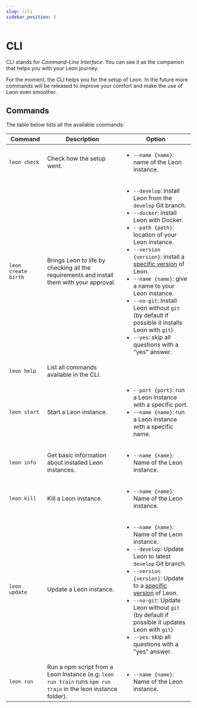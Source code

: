 ```yaml
---
slug: /cli
sidebar_position: 5
---
```


# CLI

CLI stands for *Command-Line Interface*. You can see it as the companion that helps you with your Leon journey.

For the moment, the CLI helps you for the setup of Leon. In the future more commands will be released to improve your comfort and make the use of Leon even smoother.

## Commands

The table below lists all the available commands:

| Command                                 | Description             | Option |
| ----------------------------------------|--------------------|---|
| `leon check`            | Check how the setup went.       | <ul><li>`--name {name}`: name of the Leon instance.</li></ul> |
| `leon create birth`            | Brings Leon to life by checking all the requirements and install them with your approval. | <ul><li>`--develop`: install Leon from the `develop` Git branch.</li><li>`--docker`: install Leon with Docker.</li><li>`--path {path}`: location of your Leon instance.</li><li>`--version {version}`: install a [specific version](https://github.com/leon-ai/leon/releases) of Leon.</li><li>`--name {name}`: give a name to your Leon instance.</li><li>`--no-git`: Install Leon without `git` (by default if possible it installs Leon with `git`)</li><li>`--yes`: skip all questions with a "yes" answer.</li></ul> |
| `leon help`          | List all commands available in the CLI.       | |
| `leon start`          | Start a Leon instance.       | <ul><li>`--port {port}`: run a Leon instance with a specific port.</li><li>`--name {name}`: run a Leon instance with a specific name.</li></ul> |
| `leon info`          | Get basic information about installed Leon instances.       | <ul><li>`--name {name}`: Name of the Leon instance.</li></ul> |
| `leon kill`          | Kill a Leon instance.       | <ul><li>`--name {name}`: Name of the Leon instance.</li></ul> |
| `leon update`          | Update a Leon instance.       | <ul><li>`--name {name}`: Name of the Leon instance.</li><li>`--develop`: Update Leon to latest `develop` Git branch.</li><li>`--version {version}`: Update to a [specific version](https://github.com/leon-ai/leon/releases) of Leon.</li><li>`--no-git`: Update Leon without `git` (by default if possible it updates Leon with `git`)</li><li>`--yes`: skip all questions with a "yes" answer.</li></ul> |
| `leon run`          | Run a npm script from a Leon Instance (e.g: `leon run train` runs `npm run train` in the leon instance folder).       | <ul><li>`--name {name}`: Name of the Leon instance.</li></ul> |
